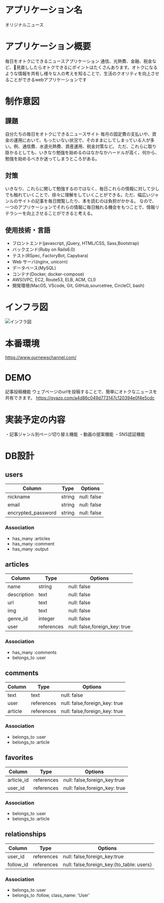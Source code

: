 # アプリケーション名
オリジナルニュース

# アプリケーション概要
毎日をオトクにできるニュースアプリケーション
通信、光熱費、金融、税金など、見直ししたらオトクできるにポイントはたくさんあります。オトクになるような情報を共有し様々な人の考えを知ることで、生活のクオリティを向上させることができるwebアプリケーションです


# 制作意図

## 課題　
自分たちの毎日をオトクにできるニュースサイト
毎月の固定費の支払いや、資金の運用において、もったいない状況で、そのままにしてしまっている人が多い。例、通信費、水道光熱費、資産運用、税金対策など。
ただ、これらに取り掛かるとしても、いきなり勉強を始めるのはなかなかハードルが高く、何から、勉強を始めるべきか迷ってしまうところがある。

## 対策

いきなり、これらに関して勉強するのではなく、毎日これらの情報に対して少しでも触れていくことで、徐々に理解をしていくことができる。ただ、幅広いジャンルのサイトの記事を毎日閲覧したり、本を読むのは負担がかかる。
なので、一つのアプリケーションでそれらの情報に毎日触れる機会をもつことで、情報リテラシーを向上させることができると考える。

## 使用技術・言語
- フロントエンド(javascript, jQuery, HTML/CSS, Sass,Bootstrap)
- バックエンド(Ruby on Rails6.0)
- テスト(RSpec, FactoryBot, Capybara)
- Web サーバ(nginx, unicorn)
- データベース(MySQL)
- コンテナ(Docker, docker-compose)
- AWS(VPC, EC2, Route53, ELB, ACM, CLI)
- 開発環境(MacOS, VScode, Git, GitHub,sourcetree, CircleCI, bash)

# インフラ図
![インフラ図](https://user-images.githubusercontent.com/73804663/107173311-dc1c6e00-6a0a-11eb-8c33-e4a0b9b23184.png)


# 本番環境
https://www.ournewschannel.com/


# DEMO
記事投稿機能
ウェブページのurlを投稿することで、簡単にオトクなニュースを共有できます。
https://gyazo.com/a4d86c049d773147c120394e0f4e5cdc

# 実装予定の内容
・記事ジャンル別ページ切り替え機能
・動画の提案機能
・SNS認証機能



# DB設計


## users
|Column              |Type  |Options    |
|--------------------|------|-----------|
|nickname            |string|null: false|
|email               |string|null: false|
|encrypted_password  |string|null: false|

### Association
- has_many :articles
- has_many :comment
- has_many :output


## articles
|Column          |Type       |Options    |
|----------------|-----------|-----------|
|name            |string     |null: false|
|description     |text       |null: false|
|url             |text       |null: false|
|img             |text       |null: false|
|genre_id        |integer    |null: false|
|user            |references |null: false,foreign_key: true|

### Association
- has_many :comments
- belongs_to :user



## comments
|Column          |Type       |Options                       |
|----------------|-----------|------------------------------|
|text            |text       |null: false                   |
| user           |references | null: false,foreign_key: true|
| article        |references | null: false,foreign_key: true|

### Association
- belongs_to :user
- belongs_to :article



## favorites
|Column          |Type       |Options                       |
|----------------|-----------|------------------------------|
|article_id      |references |null: false,foreign_key:true  |
|user_id         |references |null: false,foreign_key: true |


### Association
- belongs_to :user
- belongs_to :article



## relationships
|Column          |Type       |Options                       |
|----------------|-----------|------------------------------|
|user_id         |references |null: false,foreign_key:true  |
|follow_id       |references |null: false,foreign_key:{to_table: users} |


### Association
- belongs_to :user
- belongs_to :follow, class_name: 'User'
